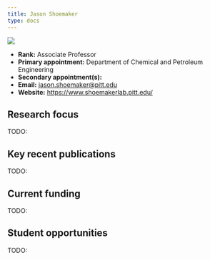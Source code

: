 ```yaml
---
title: Jason Shoemaker
type: docs
---
```


![](https://www.shoemakerlab.pitt.edu/images/jason.jpg)

-   **Rank:** Associate Professor
-   **Primary appointment:** Department of Chemical and Petroleum Engineering
-   **Secondary appointment(s):**
-   **Email:** <jason.shoemaker@pitt.edu>
-   **Website:** <https://www.shoemakerlab.pitt.edu/>

## Research focus

TODO:

## Key recent publications

TODO:

## Current funding

TODO:

## Student opportunities

TODO:

